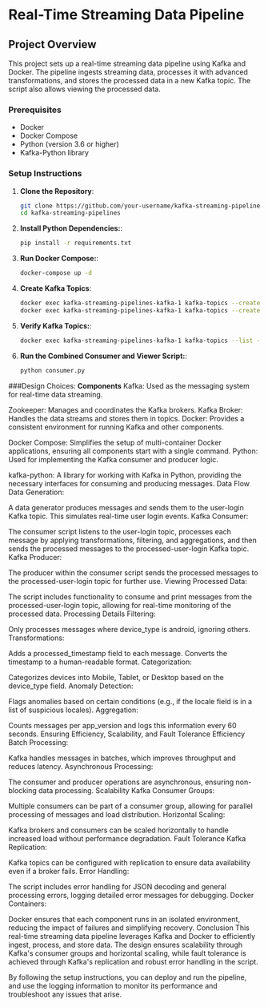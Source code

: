 # Real-Time Streaming Data Pipeline

## Project Overview

This project sets up a real-time streaming data pipeline using Kafka and Docker. The pipeline ingests streaming data, processes it with advanced transformations, and stores the processed data in a new Kafka topic. The script also allows viewing the processed data.

### Prerequisites

- Docker
- Docker Compose
- Python (version 3.6 or higher)
- Kafka-Python library

### Setup Instructions

1. **Clone the Repository**:

   ```bash
   git clone https://github.com/your-username/kafka-streaming-pipelines.git
   cd kafka-streaming-pipelines

2. **Install Python Dependencies:**:

   ```bash
   pip install -r requirements.txt

3. **Run Docker Compose:**:

   ```bash
   docker-compose up -d

4. **Create Kafka Topics**:

     ```bash
   docker exec kafka-streaming-pipelines-kafka-1 kafka-topics --create --topic user-login --bootstrap-server localhost:29092 --replication-factor 1 --partitions 1
   docker exec kafka-streaming-pipelines-kafka-1 kafka-topics --create --topic processed-user-login --bootstrap-server localhost:29092 --replication-factor 1 --partitions 1

5. **Verify Kafka Topics:**:

    ```bash
   docker exec kafka-streaming-pipelines-kafka-1 kafka-topics --list --bootstrap-server localhost:29092

6. **Run the Combined Consumer and Viewer Script:**:

   ```bash
   python consumer.py

###Design Choices:
**Components**
Kafka: Used as the messaging system for real-time data streaming.

Zookeeper: Manages and coordinates the Kafka brokers.
Kafka Broker: Handles the data streams and stores them in topics.
Docker: Provides a consistent environment for running Kafka and other components.

Docker Compose: Simplifies the setup of multi-container Docker applications, ensuring all components start with a single command.
Python: Used for implementing the Kafka consumer and producer logic.

kafka-python: A library for working with Kafka in Python, providing the necessary interfaces for consuming and producing messages.
Data Flow
Data Generation:

A data generator produces messages and sends them to the user-login Kafka topic. This simulates real-time user login events.
Kafka Consumer:

The consumer script listens to the user-login topic, processes each message by applying transformations, filtering, and aggregations, and then sends the processed messages to the processed-user-login Kafka topic.
Kafka Producer:

The producer within the consumer script sends the processed messages to the processed-user-login topic for further use.
Viewing Processed Data:

The script includes functionality to consume and print messages from the processed-user-login topic, allowing for real-time monitoring of the processed data.
Processing Details
Filtering:

Only processes messages where device_type is android, ignoring others.
Transformations:

Adds a processed_timestamp field to each message.
Converts the timestamp to a human-readable format.
Categorization:

Categorizes devices into Mobile, Tablet, or Desktop based on the device_type field.
Anomaly Detection:

Flags anomalies based on certain conditions (e.g., if the locale field is in a list of suspicious locales).
Aggregation:

Counts messages per app_version and logs this information every 60 seconds.
Ensuring Efficiency, Scalability, and Fault Tolerance
Efficiency
Batch Processing:

Kafka handles messages in batches, which improves throughput and reduces latency.
Asynchronous Processing:

The consumer and producer operations are asynchronous, ensuring non-blocking data processing.
Scalability
Kafka Consumer Groups:

Multiple consumers can be part of a consumer group, allowing for parallel processing of messages and load distribution.
Horizontal Scaling:

Kafka brokers and consumers can be scaled horizontally to handle increased load without performance degradation.
Fault Tolerance
Kafka Replication:

Kafka topics can be configured with replication to ensure data availability even if a broker fails.
Error Handling:

The script includes error handling for JSON decoding and general processing errors, logging detailed error messages for debugging.
Docker Containers:

Docker ensures that each component runs in an isolated environment, reducing the impact of failures and simplifying recovery.
Conclusion
This real-time streaming data pipeline leverages Kafka and Docker to efficiently ingest, process, and store data. The design ensures scalability through Kafka's consumer groups and horizontal scaling, while fault tolerance is achieved through Kafka's replication and robust error handling in the script.

By following the setup instructions, you can deploy and run the pipeline, and use the logging information to monitor its performance and troubleshoot any issues that arise.

